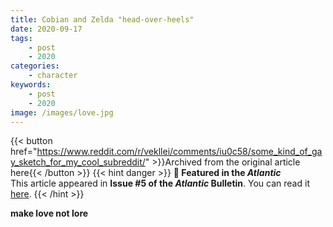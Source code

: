 ```yaml
---
title: Cobian and Zelda "head-over-heels"
date: 2020-09-17
tags:
    - post
    - 2020
categories:
    - character
keywords:
    - post
    - 2020
image: /images/love.jpg
---
```

{{< button href="https://www.reddit.com/r/vekllei/comments/iu0c58/some_kind_of_gay_sketch_for_my_cool_subreddit/" >}}Archived from the original article here{{< /button >}}
{{< hint danger >}}
**🌼 Featured in the *Atlantic***  
This article appeared in **Issue #5 of the *Atlantic* Bulletin**. You can read it [here](//newsdesk/bulletin/2020/5).
{{< /hint >}}

**make love not lore**

